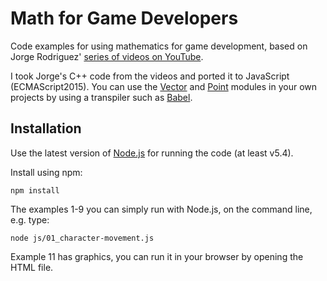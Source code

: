# Math for Game Developers

Code examples for using mathematics for game development, based on Jorge Rodriguez' [series of videos on YouTube](https://www.youtube.com/playlist?list=PLW3Zl3wyJwWOpdhYedlD-yCB7WQoHf-My).

I took Jorge's C++ code from the videos and ported it to JavaScript (ECMAScript2015). 
You can use the [Vector](js/math/Vector.js) and [Point](js/math/Point.js) modules in your own projects by using a transpiler such as [Babel](http://babeljs.io/).

## Installation

Use the latest version of [Node.js](https://nodejs.org/) for running the code (at least v5.4).

Install using npm:

    npm install

The examples 1-9 you can simply run with Node.js, on the command line, e.g. type:

    node js/01_character-movement.js
    
Example 11 has graphics, you can run it in your browser by opening the HTML file.
